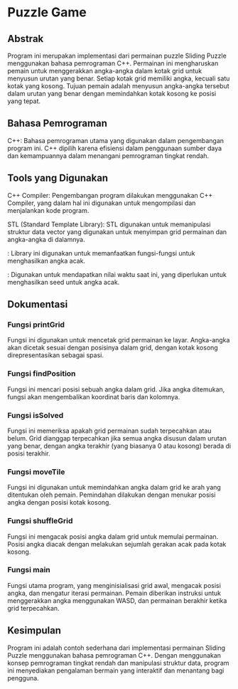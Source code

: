 # Puzzle Game 

## Abstrak

Program ini merupakan implementasi dari permainan puzzle Sliding Puzzle menggunakan bahasa pemrograman C++. Permainan ini mengharuskan pemain untuk menggerakkan angka-angka dalam kotak grid untuk menyusun urutan yang benar. Setiap kotak grid memiliki angka, kecuali satu kotak yang kosong. Tujuan pemain adalah menyusun angka-angka tersebut dalam urutan yang benar dengan memindahkan kotak kosong ke posisi yang tepat.

## Bahasa Pemrograman
C++: Bahasa pemrograman utama yang digunakan dalam pengembangan program ini. C++ dipilih karena efisiensi dalam penggunaan sumber daya dan kemampuannya dalam menangani pemrograman tingkat rendah.

## Tools yang Digunakan

C++ Compiler: Pengembangan program dilakukan menggunakan C++ Compiler, yang dalam hal ini digunakan untuk mengompilasi dan menjalankan kode program.

STL (Standard Template Library): STL digunakan untuk memanipulasi struktur data vector yang digunakan untuk menyimpan grid permainan dan angka-angka di dalamnya.

<cstdlib>: Library ini digunakan untuk memanfaatkan fungsi-fungsi untuk menghasilkan angka acak.

<ctime>: Digunakan untuk mendapatkan nilai waktu saat ini, yang diperlukan untuk menghasilkan seed untuk angka acak.

## Dokumentasi
### Fungsi printGrid
Fungsi ini digunakan untuk mencetak grid permainan ke layar. Angka-angka akan dicetak sesuai dengan posisinya dalam grid, dengan kotak kosong direpresentasikan sebagai spasi.

### Fungsi findPosition
Fungsi ini mencari posisi sebuah angka dalam grid. Jika angka ditemukan, fungsi akan mengembalikan koordinat baris dan kolomnya.

### Fungsi isSolved
Fungsi ini memeriksa apakah grid permainan sudah terpecahkan atau belum. Grid dianggap terpecahkan jika semua angka disusun dalam urutan yang benar, dengan angka terakhir (yang biasanya 0 atau kosong) berada di posisi terakhir.

### Fungsi moveTile
Fungsi ini digunakan untuk memindahkan angka dalam grid ke arah yang ditentukan oleh pemain. Pemindahan dilakukan dengan menukar posisi angka dengan posisi kotak kosong.

### Fungsi shuffleGrid
Fungsi ini mengacak posisi angka dalam grid untuk memulai permainan. Posisi angka diacak dengan melakukan sejumlah gerakan acak pada kotak kosong.

### Fungsi main
Fungsi utama program, yang menginisialisasi grid awal, mengacak posisi angka, dan mengatur iterasi permainan. Pemain diberikan instruksi untuk menggerakkan angka menggunakan WASD, dan permainan berakhir ketika grid terpecahkan.

## Kesimpulan
Program ini adalah contoh sederhana dari implementasi permainan Sliding Puzzle menggunakan bahasa pemrograman C++. Dengan menggunakan konsep pemrograman tingkat rendah dan manipulasi struktur data, program ini menyediakan pengalaman bermain yang interaktif dan menantang bagi pengguna.
